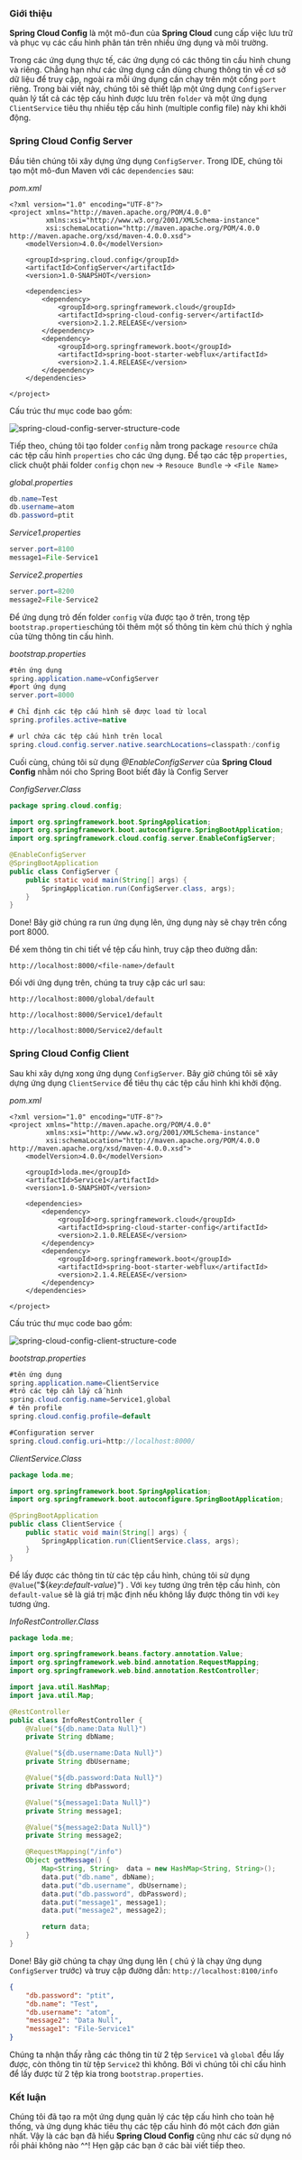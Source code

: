 

### Giới thiệu
**Spring Cloud Config** là một mô-đun của **Spring Cloud** cung cấp việc lưu trữ và phục vụ các cấu hình phân tán trên nhiều ứng dụng và môi trường.

Trong các ứng dụng thực tế, các ứng dụng có các thông tin cầu hình chung và riêng. Chẳng hạn như các ứng dụng cần dùng chung thông tin về cơ sở dữ liệu để truy cập, ngoài ra mỗi ứng dụng cần chạy trên một cổng `port` riêng. Trong bài viết này, chúng tôi sẽ thiết lập một ứng dụng `ConfigServer` quản lý tất cả các tệp cấu hình được lưu trên `folder` và một ứng dụng `ClientService` tiêu thụ nhiều tệp cấu hình (multiple config file) này khi khởi động.

### Spring Cloud Config Server
Đầu tiên chúng tôi xây dựng ứng dụng `ConfigServer`. Trong IDE, chúng tôi tạo một mô-đun Maven với các `dependencies` sau:

_pom.xml_

```
<?xml version="1.0" encoding="UTF-8"?>
<project xmlns="http://maven.apache.org/POM/4.0.0"
         xmlns:xsi="http://www.w3.org/2001/XMLSchema-instance"
         xsi:schemaLocation="http://maven.apache.org/POM/4.0.0 http://maven.apache.org/xsd/maven-4.0.0.xsd">
    <modelVersion>4.0.0</modelVersion>

    <groupId>spring.cloud.config</groupId>
    <artifactId>ConfigServer</artifactId>
    <version>1.0-SNAPSHOT</version>

    <dependencies>
        <dependency>
            <groupId>org.springframework.cloud</groupId>
            <artifactId>spring-cloud-config-server</artifactId>
            <version>2.1.2.RELEASE</version>
        </dependency>
        <dependency>
            <groupId>org.springframework.boot</groupId>
            <artifactId>spring-boot-starter-webflux</artifactId>
            <version>2.1.4.RELEASE</version>
        </dependency>
    </dependencies>

</project>
```
Cấu trúc thư mục code bao gồm:

![spring-cloud-config-server-structure-code](https://raw.githubusercontent.com/lean2708/Learn_Spring_Boot/master/docs/images/c1.webp)

Tiếp theo, chúng tôi tạo folder `config` nằm trong package `resource` chứa các tệp cấu hình `properties` cho các ứng dụng. Để tạo các tệp `properties`, click chuột phải folder `config` chọn `new` -> `Resouce Bundle` -> `<File Name>`

_global.properties_

```java
db.name=Test
db.username=atom
db.password=ptit
```

_Service1.properties_

```java
server.port=8100
message1=File-Service1
```

_Service2.properties_

```java
server.port=8200
message2=File-Service2
```
Để ứng dụng trỏ đến folder `config` vừa được tạo ở trên, trong tệp `bootstrap.properties`chúng tôi thêm một số thông tin kèm chú thích ý nghĩa của từng thông tin cấu hình.

_bootstrap.properties_

```java
#tên ứng dụng
spring.application.name=vConfigServer
#port ứng dụng
server.port=8000

# Chỉ định các tệp cấu hình sẽ được load từ local
spring.profiles.active=native

# url chứa các tệp cấu hình trên local
spring.cloud.config.server.native.searchLocations=classpath:/config
```
Cuối cùng, chúng tôi sử dụng _@EnableConfigServer_ của **Spring Cloud Config** nhằm nói cho Spring Boot biết đây là Config Server

_ConfigServer.Class_

```java
package spring.cloud.config;

import org.springframework.boot.SpringApplication;
import org.springframework.boot.autoconfigure.SpringBootApplication;
import org.springframework.cloud.config.server.EnableConfigServer;

@EnableConfigServer
@SpringBootApplication
public class ConfigServer {
    public static void main(String[] args) {
        SpringApplication.run(ConfigServer.class, args);
    }
}
```
Done! Bây giờ chúng ra run ứng dụng lên, ứng dụng này sẽ chạy trên cổng port 8000.

Để xem thông tin chi tiết về tệp cấu hình, truy cập theo đường dẫn: 

`http://localhost:8000/<file-name>/default`

Đối với ứng dụng trên, chúng ta truy cập các url sau:

`http://localhost:8000/global/default`

`http://localhost:8000/Service1/default`

`http://localhost:8000/Service2/default`

### Spring Cloud Config Client

Sau khi xây dựng xong ứng dụng `ConfigServer`. Bây giờ chúng tôi sẽ xây dựng ứng dụng `ClientService` để tiêu thụ các tệp cấu hình khi khởi động.

_pom.xml_

```
<?xml version="1.0" encoding="UTF-8"?>
<project xmlns="http://maven.apache.org/POM/4.0.0"
         xmlns:xsi="http://www.w3.org/2001/XMLSchema-instance"
         xsi:schemaLocation="http://maven.apache.org/POM/4.0.0 http://maven.apache.org/xsd/maven-4.0.0.xsd">
    <modelVersion>4.0.0</modelVersion>

    <groupId>loda.me</groupId>
    <artifactId>Service1</artifactId>
    <version>1.0-SNAPSHOT</version>

    <dependencies>
        <dependency>
            <groupId>org.springframework.cloud</groupId>
            <artifactId>spring-cloud-starter-config</artifactId>
            <version>2.1.0.RELEASE</version>
        </dependency>
        <dependency>
            <groupId>org.springframework.boot</groupId>
            <artifactId>spring-boot-starter-webflux</artifactId>
            <version>2.1.4.RELEASE</version>
        </dependency>
    </dependencies>

</project>
```

Cấu trúc thư mục code bao gồm:

![spring-cloud-config-client-structure-code](https://raw.githubusercontent.com/lean2708/Learn_Spring_Boot/master/docs/images/c2.webp)

_bootstrap.properties_

```java
#tên ứng dụng
spring.application.name=ClientService
#trỏ các tệp cần lấy cấ hình
spring.cloud.config.name=Service1,global
# tên profile
spring.cloud.config.profile=default

#Configuration server
spring.cloud.config.uri=http://localhost:8000/
```
_ClientService.Class_

```java
package loda.me;

import org.springframework.boot.SpringApplication;
import org.springframework.boot.autoconfigure.SpringBootApplication;

@SpringBootApplication
public class ClientService {
    public static void main(String[] args) {
        SpringApplication.run(ClientService.class, args);
    }
}
```
Để lấy được các thông tin từ các tệp cầu hình, chúng tôi sử dụng `@Value`("${_key_:_default-value_}") . Với `key` tương ứng trên tệp cấu hình, còn `default-value` sẽ là giá trị mặc định nếu không lấy được thông tin với `key` tương ứng.

_InfoRestController.Class_

```java
package loda.me;

import org.springframework.beans.factory.annotation.Value;
import org.springframework.web.bind.annotation.RequestMapping;
import org.springframework.web.bind.annotation.RestController;

import java.util.HashMap;
import java.util.Map;

@RestController
public class InfoRestController {
    @Value("${db.name:Data Null}")
    private String dbName;

    @Value("${db.username:Data Null}")
    private String dbUsername;

    @Value("${db.password:Data Null}")
    private String dbPassword;

    @Value("${message1:Data Null}")
    private String message1;

    @Value("${message2:Data Null}")
    private String message2;

    @RequestMapping("/info")
    Object getMessage() {
        Map<String, String>  data = new HashMap<String, String>();
        data.put("db.name", dbName);
        data.put("db.username", dbUsername);
        data.put("db.password", dbPassword);
        data.put("message1", message1);
        data.put("message2", message2);

        return data;
    }
}
```
Done! Bây giờ chúng ta chạy ứng dụng lên ( chú ý là chạy ứng dụng `ConfigServer` trước) và truy cập đường dẫn: `http://localhost:8100/info`

```json
{
    "db.password": "ptit",
    "db.name": "Test",
    "db.username": "atom",
    "message2": "Data Null",
    "message1": "File-Service1"
}
```
Chúng ta nhận thấy rằng các thông tin từ 2 tệp `Service1` và `global` đều lấy được, còn thông tin từ tệp `Service2` thì không. Bởi vì chúng tôi chỉ cấu hình để lấy được từ 2 tệp kia trong `bootstrap.properties`.

### Kết luận
Chúng tôi đã tạo ra một ứng dụng quản lý các tệp cấu hình cho toàn hệ thống, và ứng dụng khác tiêu thụ các tệp cấu hình đó một cách đơn giản nhất. Vậy là các bạn đã hiểu **Spring Cloud Config** cũng như các sử dụng nó rồi phải không nào ^^! Hẹn gặp các bạn ở các bài viết tiếp theo.
